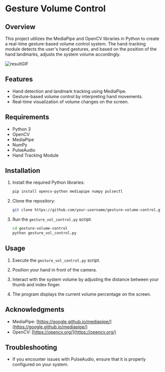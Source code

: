 # Gesture Volume Control

## Overview

This project utilizes the MediaPipe and OpenCV libraries in Python to create a real-time gesture-based volume control system. The hand-tracking module detects the user's hand gestures, and based on the position of the hand landmarks, adjusts the system volume accordingly.

![resultGIF](result.gif)

## Features

- Hand detection and landmark tracking using MediaPipe.
- Gesture-based volume control by interpreting hand movements.
- Real-time visualization of volume changes on the screen.

## Requirements

- Python 3
- OpenCV
- MediaPipe
- NumPy
- PulseAudio
- Hand Tracking Module

## Installation

1. Install the required Python libraries:

   ```bash
   pip install opencv-python mediapipe numpy pulsectl
   ```

2. Clone the repository:

   ```bash
   git clone https://github.com/your-username/gesture-volume-control.git
   ```

3. Run the `gesture_vol_control.py` script:

   ```bash
   cd gesture-volume-control
   python gesture_vol_control.py
   ```

## Usage

1. Execute the `gesture_vol_control.py` script.

2. Position your hand in front of the camera.

3. Interact with the system volume by adjusting the distance between your thumb and index finger.

4. The program displays the current volume percentage on the screen.

## Acknowledgments

- MediaPipe: [https://google.github.io/mediapipe/](https://google.github.io/mediapipe/)
- OpenCV: [https://opencv.org/](https://opencv.org/)

## Troubleshooting

- If you encounter issues with PulseAudio, ensure that it is properly configured on your system.